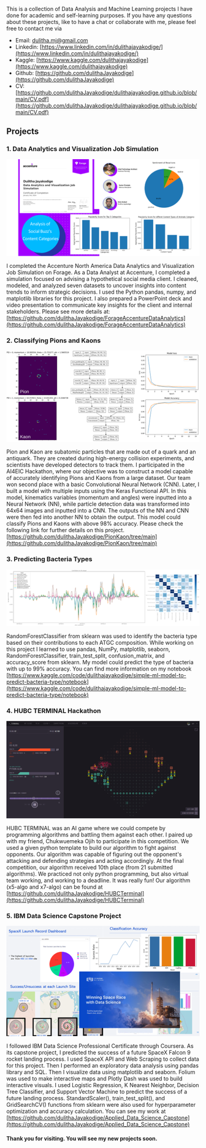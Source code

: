 This is a collection of Data Analysis and Machine Learning projects I have done for academic and self-learning purposes. If you have any questions about these projects, like to have a chat or collaborate with me, please feel free to contact me via
* Email: dulitha.mj@gmail.com
* Linkedin: [https://www.linkedin.com/in/dulithajayakodige/](https://www.linkedin.com/in/dulithajayakodige/)
* Kaggle: [https://www.kaggle.com/dulithajayakodige](https://www.kaggle.com/dulithajayakodige)
* Github: [https://github.com/dulithaJayakodige](https://github.com/dulithaJayakodige)
* CV: [https://github.com/dulithaJayakodige/dulithajayakodige.github.io/blob/main/CV.pdf](https://github.com/dulithaJayakodige/dulithajayakodige.github.io/blob/main/CV.pdf)

## Projects
### 1. Data Analytics and Visualization Job Simulation

![alt text](accenture.png)

I completed the Accenture North America Data Analytics and Visualization Job Simulation on Forage.  As a Data Analyst at Accenture, I completed a simulation focused on advising a hypothetical social media client. I cleaned, modeled, and analyzed seven datasets to uncover insights into content trends to inform strategic decisions. I used the Python pandas, numpy, and matplotlib libraries for this project. I also prepared a PowerPoint deck and video presentation to communicate key insights for the client and internal stakeholders. Please see more details at:  [https://github.com/dulithaJayakodige/ForageAccentureDataAnalytics](https://github.com/dulithaJayakodige/ForageAccentureDataAnalytics)

### 2. Classifying Pions and Kaons

![alt text](ClassifingPionKaon.png)

Pion and Kaon are subatomic particles that are made out of a quark and an antiquark. They are created during high-energy collision experiments, and scientists have developed detectors to track them. I participated in the AI4EIC Hackathon, where our objective was to construct a model capable of accurately identifying Pions and Kaons from a large dataset. Our team won second place with a basic Convolutional Neural Network (CNN). Later, I built a model with multiple inputs using the Keras Functional API. In this model, kinematics variables (momentum and angles) were inputted into a Neural Network (NN), while particle detection data was transformed into 64x64 images and inputted into a CNN. The outputs of the NN and CNN were then fed into another NN to obtain the output. This model could classify Pions and Kaons with above 98% accuracy. Please check the following link for further details on this project.
[https://github.com/dulithaJayakodige/PionKaon/tree/main](https://github.com/dulithaJayakodige/PionKaon/tree/main)


### 3. Predicting Bacteria Types 

![alt text](bacteriatypeprediction2.png)

RandomForestClassifier from sklearn was used to identify the bacteria type based on their contributions to each ATGC composition. While working on this project I learned to use pandas, NumPy, matplotlib, seaborn, RandomForestClassifier, train_test_split, confusion_matrix, and accuracy_score from sklearn. My model could predict the type of bacteria with up to 99% accuracy. You can find more information on my notebook [https://www.kaggle.com/code/dulithajayakodige/simple-ml-model-to-predict-bacteria-type/notebook](https://www.kaggle.com/code/dulithajayakodige/simple-ml-model-to-predict-bacteria-type/notebook)


### 4. HUBC TERMINAL Hackathon
![alt text](HUBCTerminal.png)

HUBC TERMINAL was an AI game where we could compete by programming algorithms and battling them against each other. I paired up with my friend, Chukwuemeka Ojih to participate in this competition. We used a given python template to build our algorithm to fight against opponents. Our algorithm was capable of figuring out the opponent's attacking and defending strategies and acting accordingly. At the final competition, our algorithm received 10th place (from 21 submitted algorithms). We practiced not only python programming, but also virtual team working, and working to a deadline. It was really fun! Our algorithm (x5-algo and x7-algo) can be found at [https://github.com/dulithaJayakodige/HUBCTerminal](https://github.com/dulithaJayakodige/HUBCTerminal)



### 5. IBM Data Science Capstone Project
![alt text](IBMDataScience2.png)

I followed IBM Data Science Professional Certificate through Coursera. As its capstone project, I predicted the success of a future SpaceX Falcon 9 rocket landing process. I used SpaceX API and Web Scraping to collect data for this project. Then I   performed an exploratory data analysis using pandas library and SQL. Then I visualize data using matplotlib and seaborn. Folium was used to make interactive  maps and Plotly Dash was used to build interactive visuals. I used Logistic Regression, K Nearest Neighbor, Decision Tree Classifier, and Support Vector Machine to predict the success of a future landing process. StandardScaler(), train_test_split(), and  GridSearchCV() functions from sklearn were also used for hyperparameter optimization and accuracy calculation. You can see my work at [https://github.com/dulithaJayakodige/Applied_Data_Science_Capstone](https://github.com/dulithaJayakodige/Applied_Data_Science_Capstone)


#### Thank you for visiting. You will see my new projects soon. 
